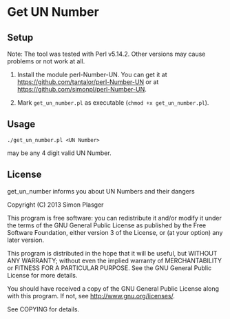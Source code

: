 Get UN Number
=============

Setup
-----

Note: The tool was tested with Perl v5.14.2. Other versions may cause problems or not work at all.

1. Install the module perl-Number-UN. You can get it at https://github.com/tantalor/perl-Number-UN or at https://github.com/simonpl/perl-Number-UN.

2. Mark `get_un_number.pl` as executable (`chmod +x get_un_number.pl`).

Usage
-----

`./get_un_number.pl <UN Number>`

<UN Number> may be any 4 digit valid UN Number.

License
-------

get_un_number informs you about UN Numbers and their dangers

Copyright (C) 2013 Simon Plasger

This program is free software: you can redistribute it and/or modify
it under the terms of the GNU General Public License as published by
the Free Software Foundation, either version 3 of the License, or
(at your option) any later version.

This program is distributed in the hope that it will be useful,
but WITHOUT ANY WARRANTY; without even the implied warranty of
MERCHANTABILITY or FITNESS FOR A PARTICULAR PURPOSE.  See the
GNU General Public License for more details.

You should have received a copy of the GNU General Public License
along with this program.  If not, see <http://www.gnu.org/licenses/>.

See COPYING for details.
